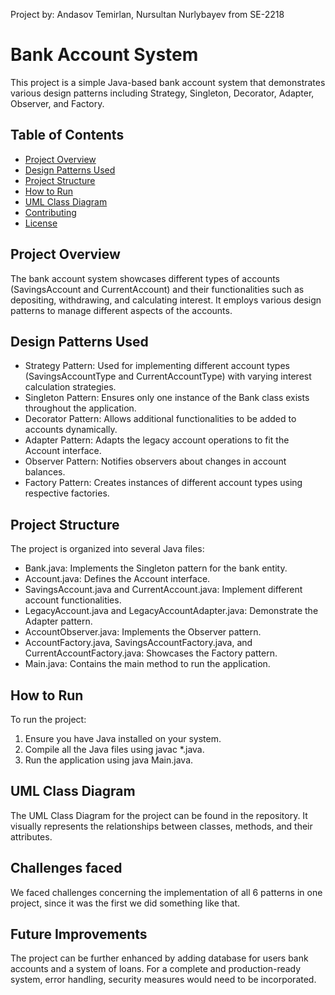 Project by: Andasov Temirlan, Nursultan Nurlybayev from SE-2218

# Bank Account System

This project is a simple Java-based bank account system that demonstrates various design patterns including Strategy, Singleton, Decorator, Adapter, Observer, and Factory.

## Table of Contents

- [Project Overview](#project-overview)
- [Design Patterns Used](#design-patterns-used)
- [Project Structure](#project-structure)
- [How to Run](#how-to-run)
- [UML Class Diagram](#uml-class-diagram)
- [Contributing](#contributing)
- [License](#license)

## Project Overview

The bank account system showcases different types of accounts (SavingsAccount and CurrentAccount) and their functionalities such as depositing, withdrawing, and calculating interest. It employs various design patterns to manage different aspects of the accounts.

## Design Patterns Used

- Strategy Pattern: Used for implementing different account types (SavingsAccountType and CurrentAccountType) with varying interest calculation strategies.
- Singleton Pattern: Ensures only one instance of the Bank class exists throughout the application.
- Decorator Pattern: Allows additional functionalities to be added to accounts dynamically.
- Adapter Pattern: Adapts the legacy account operations to fit the Account interface.
- Observer Pattern: Notifies observers about changes in account balances.
- Factory Pattern: Creates instances of different account types using respective factories.

## Project Structure

The project is organized into several Java files:
- Bank.java: Implements the Singleton pattern for the bank entity.
- Account.java: Defines the Account interface.
- SavingsAccount.java and CurrentAccount.java: Implement different account functionalities.
- LegacyAccount.java and LegacyAccountAdapter.java: Demonstrate the Adapter pattern.
- AccountObserver.java: Implements the Observer pattern.
- AccountFactory.java, SavingsAccountFactory.java, and CurrentAccountFactory.java: Showcases the Factory pattern.
- Main.java: Contains the main method to run the application.

## How to Run

To run the project:
1. Ensure you have Java installed on your system.
2. Compile all the Java files using javac *.java.
3. Run the application using java Main.java.

## UML Class Diagram

The UML Class Diagram for the project can be found in the repository. It visually represents the relationships between classes, methods, and their attributes. 

## Challenges faced

We faced challenges concerning the implementation of all 6 patterns in one project, since it was the first we did something like that.

## Future Improvements

The project can be further enhanced by adding database for users bank accounts and a system of loans. For a complete and production-ready system, error handling, security measures would need to be incorporated.
